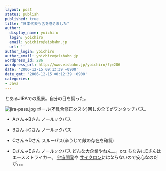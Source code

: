 ```yaml
---
layout: post
status: publish
published: true
title: "日本代表も舌を巻きました"
author:
  display_name: yoichiro
  login: yoichiro
  email: yoichiro@eisbahn.jp
  url: ''
author_login: yoichiro
author_email: yoichiro@eisbahn.jp
wordpress_id: 286
wordpress_url: http://www.eisbahn.jp/yoichiro/?p=286
date: '2006-12-15 09:12:39 +0900'
date_gmt: '2006-12-15 00:12:39 +0900'
categories:
- Java
---
```


とあるJIRAでの風景。自分の目を疑った。

![jira-pass.jpg](http://www.eisbahn.jp/yoichiro/images/jira-pass.jpg)
ボール(不具合修正タスク)回しの全てがワンタッチパス。

* Aさん→Bさん ノールックパス

* Bさん→Cさん ノールックパス

* Cさん→Dさん スルーパス(辛うじて敵の存在を確認)

* Dさん→Eさん ノールックパス
どんな大企業やねん。。。orz
ちなみにEさんはエースストライカー。
[宇宙開発](http://www.youtube.com/watch?v=jezj9cvPhPs)や
[サイクロン](http://www.youtube.com/watch?v=TlEU7w9OLtI)にはならないので安心なのだが。。。
